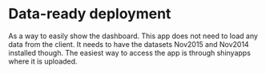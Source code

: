 # Data-ready deployment
As a way to easily show the dashboard. This app does not need to load any data from the client. It needs to have the datasets Nov2015 and Nov2014 installed though.
The easiest way to access the app is through shinyapps where it is uploaded.
